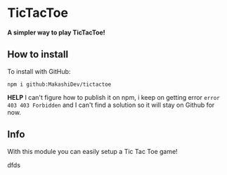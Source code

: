 # TicTacToe
**A simpler way to play TicTacToe!**

## How to install
To install with GitHub:

	npm i github:MakashiDev/tictactoe
**HELP**
	I can't figure how to publish it on npm, i keep on getting error `error 403 403 Forbidden` and I can't find a solution so it will stay on Github for now.




## Info

With this module you can easily setup a Tic Tac Toe game!








dfds
